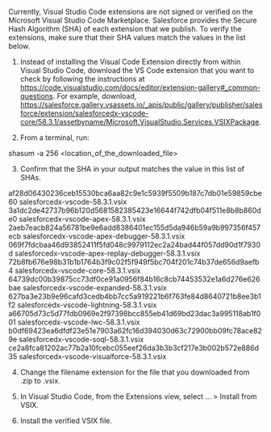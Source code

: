 Currently, Visual Studio Code extensions are not signed or verified on the
Microsoft Visual Studio Code Marketplace. Salesforce provides the Secure Hash
Algorithm (SHA) of each extension that we publish. To verify the extensions,
make sure that their SHA values match the values in the list below.

1. Instead of installing the Visual Code Extension directly from within Visual
   Studio Code, download the VS Code extension that you want to check by
   following the instructions at
   https://code.visualstudio.com/docs/editor/extension-gallery#_common-questions.
   For example, download,
   https://salesforce.gallery.vsassets.io/_apis/public/gallery/publisher/salesforce/extension/salesforcedx-vscode-core/58.3.1/assetbyname/Microsoft.VisualStudio.Services.VSIXPackage.

2. From a terminal, run:

shasum -a 256 <location_of_the_downloaded_file>

3. Confirm that the SHA in your output matches the value in this list of SHAs.

af28d06430236ceb15530bca6aa82c9e1c5939f5509b187c7db01e59859cbe60  salesforcedx-vscode-58.3.1.vsix
3a1dc2de42737b96b120d5681582385423e16644f742dfb04f511e8b8b860de0  salesforcedx-vscode-apex-58.3.1.vsix
2aeb7eacb824a56781be9e6add8386401ec155d5da946b59a9b997356f457ecb  salesforcedx-vscode-apex-debugger-58.3.1.vsix
069f7fdcbaa46d93852411f5fd048c9979112ec2a24bad44f057dd90d1f7930d  salesforcedx-vscode-apex-replay-debugger-58.3.1.vsix
72b8fb676e98b31b1b1764b3f9c02f5f949f5bc704f201c74b37de656d9aefb4  salesforcedx-vscode-core-58.3.1.vsix
64739dc00b39875cc73df0ce91a0956f84b16c8cb74453532e1a6d276e626bae  salesforcedx-vscode-expanded-58.3.1.vsix
627ba3e23b9e96cafd3cedb4bb7cc5a919221b6f763fe84d8640721b8ee3b1f2  salesforcedx-vscode-lightning-58.3.1.vsix
a66705d73c5d77fdb0969e2f97398bcc855eb41d69bd23dac3a995118ab1f001  salesforcedx-vscode-lwc-58.3.1.vsix
b0df69423ea6dfdf23e51e7903a62fc16d394030d63c72900bb09fc78ace829e  salesforcedx-vscode-soql-58.3.1.vsix
ce2a8fca81202ac77b2a10fcebc055eef26da3b3b3cf217e3b002b572e886d35  salesforcedx-vscode-visualforce-58.3.1.vsix


4. Change the filename extension for the file that you downloaded from .zip to
.vsix.

5. In Visual Studio Code, from the Extensions view, select ... > Install from
VSIX.

6. Install the verified VSIX file.

